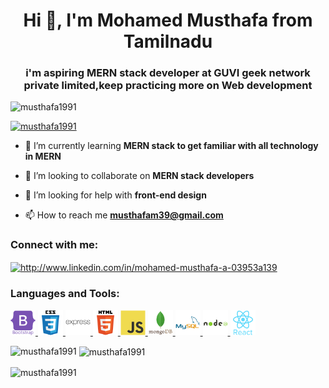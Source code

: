 <h1 align="center">Hi 👋, I'm Mohamed Musthafa from Tamilnadu</h1>
<h3 align="center">i'm aspiring MERN stack developer at GUVI geek network private limited,keep practicing more on Web development</h3>

<p align="left"> <img src="https://komarev.com/ghpvc/?username=musthafa1991&label=Profile%20views&color=0e75b6&style=flat" alt="musthafa1991" /> </p>

<p align="left"> <a href="https://github.com/ryo-ma/github-profile-trophy"><img src="https://github-profile-trophy.vercel.app/?username=musthafa1991" alt="musthafa1991" /></a> </p>

- 🌱 I’m currently learning **MERN stack to get familiar with all technology in MERN**

- 👯 I’m looking to collaborate on **MERN stack developers**

- 🤝 I’m looking for help with **front-end design**

- 📫 How to reach me **musthafam39@gmail.com**

<h3 align="left">Connect with me:</h3>
<p align="left">
<a href="https://linkedin.com/in/http://www.linkedin.com/in/mohamed-musthafa-a-03953a139" target="blank"><img align="center" src="https://raw.githubusercontent.com/rahuldkjain/github-profile-readme-generator/master/src/images/icons/Social/linked-in-alt.svg" alt="http://www.linkedin.com/in/mohamed-musthafa-a-03953a139" height="30" width="40" /></a>
</p>

<h3 align="left">Languages and Tools:</h3>
<p align="left"> <a href="https://getbootstrap.com" target="_blank" rel="noreferrer"> <img src="https://raw.githubusercontent.com/devicons/devicon/master/icons/bootstrap/bootstrap-plain-wordmark.svg" alt="bootstrap" width="40" height="40"/> </a> <a href="https://www.w3schools.com/css/" target="_blank" rel="noreferrer"> <img src="https://raw.githubusercontent.com/devicons/devicon/master/icons/css3/css3-original-wordmark.svg" alt="css3" width="40" height="40"/> </a> <a href="https://expressjs.com" target="_blank" rel="noreferrer"> <img src="https://raw.githubusercontent.com/devicons/devicon/master/icons/express/express-original-wordmark.svg" alt="express" width="40" height="40"/> </a> <a href="https://www.w3.org/html/" target="_blank" rel="noreferrer"> <img src="https://raw.githubusercontent.com/devicons/devicon/master/icons/html5/html5-original-wordmark.svg" alt="html5" width="40" height="40"/> </a> <a href="https://developer.mozilla.org/en-US/docs/Web/JavaScript" target="_blank" rel="noreferrer"> <img src="https://raw.githubusercontent.com/devicons/devicon/master/icons/javascript/javascript-original.svg" alt="javascript" width="40" height="40"/> </a> <a href="https://www.mongodb.com/" target="_blank" rel="noreferrer"> <img src="https://raw.githubusercontent.com/devicons/devicon/master/icons/mongodb/mongodb-original-wordmark.svg" alt="mongodb" width="40" height="40"/> </a> <a href="https://www.mysql.com/" target="_blank" rel="noreferrer"> <img src="https://raw.githubusercontent.com/devicons/devicon/master/icons/mysql/mysql-original-wordmark.svg" alt="mysql" width="40" height="40"/> </a> <a href="https://nodejs.org" target="_blank" rel="noreferrer"> <img src="https://raw.githubusercontent.com/devicons/devicon/master/icons/nodejs/nodejs-original-wordmark.svg" alt="nodejs" width="40" height="40"/> </a> <a href="https://reactjs.org/" target="_blank" rel="noreferrer"> <img src="https://raw.githubusercontent.com/devicons/devicon/master/icons/react/react-original-wordmark.svg" alt="react" width="40" height="40"/> </a> </p>

<p><img align="left" src="https://github-readme-stats.vercel.app/api/top-langs?username=musthafa1991&show_icons=true&locale=en&layout=compact" alt="musthafa1991" /></p>

<p>&nbsp;<img align="center" src="https://github-readme-stats.vercel.app/api?username=musthafa1991&show_icons=true&locale=en" alt="musthafa1991" /></p>

<p><img align="center" src="https://github-readme-streak-stats.herokuapp.com/?user=musthafa1991&" alt="musthafa1991" /></p>

